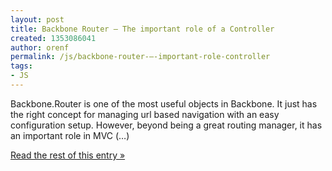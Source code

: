 ```yaml
---
layout: post
title: Backbone Router – The important role of a Controller
created: 1353086041
author: orenf
permalink: /js/backbone-router-–-important-role-controller
tags:
- JS
---
```

Backbone.Router is one of the most useful objects in Backbone. It just has the right concept for managing url based navigation with an easy configuration setup. However, beyond being a great routing manager, it has an important role in MVC (…)</p><p><a href="http://orizens.com/wp/topics/backbone-router-the-important-role-of-a-controller/">Read the rest of this entry »</a></p>

